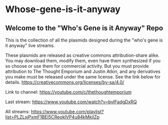 # Whose-gene-is-it-anyway

## Welcome to the "Who's Gene is it Anyway" Repo

This is the collection of all the plasmids designed during the "who's gene is it anyway" live streams.

These plasmids are released as creative commons attribution-share alike. You may download them, modify them, even have them synthesized if you so choose or use them for commercial activity. But you must provide attribution to The Thought Emporium and Justin Atkin, and any derivatives you make must be released under the same license. See the link below for details.
https://creativecommons.org/licenses/by-sa/4.0/ 

Link to channel: https://youtube.com/c/thethoughtemporium

Last stream: https://www.youtube.com/watch?v=bvIFadgDxRQ

All streams: https://www.youtube.com/playlist?list=PLZLsjPxmF1BEI5CReoklVP4u84kMkjIZp
